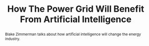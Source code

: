 ---
category: news
title: How The Power Grid Will Benefit From Artificial Intelligence
abstract: Blake Zimmerman talks about how artificial intelligence will change the energy industry.
publishedDateTime: 2019-02-19T13:30:00Z
sourceUrl: https://www.msn.com/en-us/news/technology/how-the-power-grid-will-benefit-from-artificial-intelligence/ar-BBTSjda?
type: article

provider:
  name: Patch
  id: V_AAyhTTE_global
tags:
  - AI

images: 
    - url: https://img-s-msn-com.akamaized.net/tenant/amp/entityid/BBTSoxi.img
width: 1200
height: 900
quality: 99
title: How The Power Grid Will Benefit From Artificial Intelligence
attribution: 
focalRegion:
  x1: 0
  x2: 0
  y1: 0
  y2: 0

---